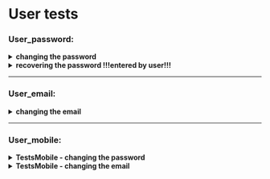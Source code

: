 
# User  tests


### User_password:

<details><summary><strong>changing the password</strong></summary>
<p>   
   
- enter main page
- enter private data and change password 
- if changed correctly, there is a success message
- change the password back at the end, for future tests
</p>
</details> 
   
<details>
<summary><strong>recovering the password    !!!entered by user!!!</strong></summary> 
<p>   
   
- enter main page and disconnect from the user
- press login button		
- recover the password by email 
-  ask user to enter the new password from the email: 		
- if recovered successfully, the user logged in
- change the password back at the end, for future tests
</p>
</details> 
 	
----

### User_email:

<details>
<summary><strong>changing the email</strong></summary> 
<p>   
   
- enter main page
- enter private data and change password 
- if changed correctly, there is a success message
- change the email back at the end, for future tests
</p>
</details> 

----
 
### User_mobile:

<details>
<summary><strong>TestsMobile - changing the password</strong></summary>
<p>   
   
- change to mobile screen resolution and enter main page
- enter private data and change password 
- if changed correctly, there is a success message
- change the password back at the end, for future tests
</p>
</details> 
    
<details>
<summary><strong>TestsMobile - changing the email</strong></summary> 
 <p>   
   
- change to mobile screen resolution and enter main page
- enter private data and change email 
- if changed correctly, there is a success message
- change the password back at the end, for future tests
 </p>
</details> 
    
